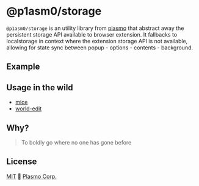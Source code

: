 # @p1asm0/storage

`@p1asm0/storage` is an utility library from [plasmo](https://www.plasmo.com/) that abstract away the persistent storage API available to browser extension. It fallbacks to localstorage in context where the extension storage API is not available, allowing for state sync between popup - options - contents - background.

## Example

## Usage in the wild

- [mice](https://github.com/plasmo-corp/mice)
- [world-edit](https://github.com/plasmo-corp/world-edit)

## Why?

> To boldly go where no one has gone before

## License

[MIT](./license) 🖖 [Plasmo Corp.](https://plasmo.com)
